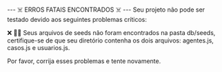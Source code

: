 
--- ☠️ ERROS FATAIS ENCONTRADOS ☠️ ---
Seu projeto não pode ser testado devido aos seguintes problemas críticos:

❌ 👨‍💻 Seus arquivos de seeds não foram encontrados na pasta db/seeds, certifique-se de que seu diretório contenha os dois arquivos: agentes.js, casos.js e usuarios.js.


Por favor, corrija esses problemas e tente novamente.